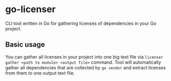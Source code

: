 # go-licenser
CLI tool written in Go for gathering licenses of dependencies in your Go project.

## Basic usage
You can gather all licenses in your project into one big text file via `licenser gather <path to module> <output file>` command.
Tool will automatically gather all dependencies that are collected by `go vendor` and extract licenses from them to one output text file.
